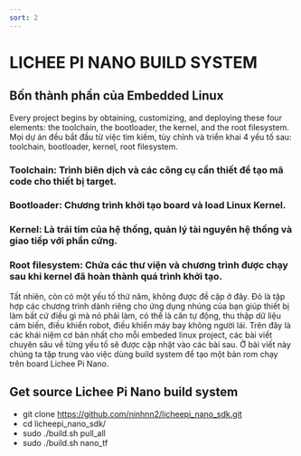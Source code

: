 ```yaml
---
sort: 2
---
```


# LICHEE PI NANO BUILD SYSTEM

## Bốn thành phần của Embedded Linux
Every project begins by obtaining, customizing, and deploying these four elements: the
toolchain, the bootloader, the kernel, and the root filesystem.
Mọi dự án đều bắt đầu từ việc tìm kiếm, tùy chỉnh và triển khai 4 yếu tố sau: toolchain, bootloader, kernel, root filesystem.

### Toolchain: Trình biên dịch và các công cụ cần thiết để tạo mã code cho thiết bị target.
### Bootloader: Chương trình khởi tạo board và load Linux Kernel.
### Kernel: Là trái tim của hệ thống, quản lý tài nguyên hệ thống và giao tiếp với phần cứng.
### Root filesystem: Chứa các thư viện và chương trình được chạy sau khi kernel đã hoàn thành quá trình khởi tạo.

Tất nhiên, còn có một yếu tố thứ năm, không được đề cập ở đây. Đó là tập hợp các chương trình dành riêng cho ứng dụng nhúng của bạn giúp thiết bị làm bất cứ điều gì mà nó phải làm, có thể là cân tự động, thu thập dữ liệu cảm biến, điều khiển robot, điều khiển máy bay không người lái.
Trên đây là các khái niệm cơ bản nhất cho mỗi embeded linux project, các bài viết chuyên sâu về từng yếu tố sẽ được cập nhật vào các bài sau. Ở bài viết này chúng ta tập trung vào việc dùng build system để tạo một bản rom chạy trên board Lichee Pi Nano.
## Get source Lichee Pi Nano build system

- git clone https://github.com/ninhnn2/licheepi_nano_sdk.git
- cd licheepi_nano_sdk/
- sudo ./build.sh pull_all
- sudo ./build.sh nano_tf




